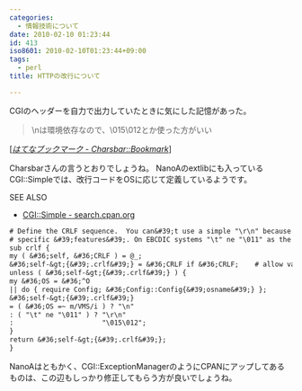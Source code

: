 ```yaml
---
categories:
  - 情報技術について
date: 2010-02-10 01:23:44
id: 413
iso8601: 2010-02-10T01:23:44+09:00
tags:
  - perl
title: HTTPの改行について

---
```


<p>CGIのヘッダーを自力で出力していたときに気にした記憶があった。</p>

<blockquote cite="http://b.hatena.ne.jp/charsbar/20100209#bookmark-19192508" title="はてなブックマーク - Charsbar::Bookmark" class="blockquote"><p>\nは環境依存なので、\015\012とか使った方がいい</p></blockquote>

<div class="cite">[<cite><a href="http://b.hatena.ne.jp/charsbar/20100209#bookmark-19192508">はてなブックマーク - Charsbar::Bookmark</a></cite>]</div>

<p>Charsbarさんの言うとおりでしょうね。
NanoAのextlibにも入っているCGI::Simpleでは、改行コードをOSに応じて定義しているようです。</p>

<div>
<p>SEE ALSO</p>
<ul>
<li><a href="http://search.cpan.org/dist/CGI-Simple/lib/CGI/Simple.pm">CGI::Simple - search.cpan.org</a></li>
</ul>
</div>



```default
# Define the CRLF sequence.  You can&#39;t use a simple "\r\n" because of system
# specific &#39;features&#39;. On EBCDIC systems "\t" ne "\011" as the don&#39;t use ASCII
sub crlf {
my ( &#36;self, &#36;CRLF ) = @_;
&#36;self-&gt;{&#39;.crlf&#39;} = &#36;CRLF if &#36;CRLF;    # allow value to be set manually
unless ( &#36;self-&gt;{&#39;.crlf&#39;} ) {
my &#36;OS = &#36;^O
|| do { require Config; &#36;Config::Config{&#39;osname&#39;} };
&#36;self-&gt;{&#39;.crlf&#39;}
= ( &#36;OS =~ m/VMS/i ) ? "\n"
: ( "\t" ne "\011" ) ? "\r\n"
:                      "\015\012";
}
return &#36;self-&gt;{&#39;.crlf&#39;};
}
```

<p>NanoAはともかく、CGI::ExceptionManagerのようにCPANにアップしてあるものは、この辺もしっかり修正してもらう方が良いでしょうね。</p>
    	